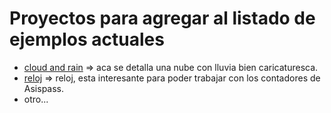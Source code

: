 
# Proyectos para agregar al listado de ejemplos actuales

* [cloud and rain](https://www.youtube.com/watch?v=wqQldFLvhOo&ab_channel=OnlineTutorials) => aca se detalla una nube con lluvia bien caricaturesca.
* [reloj](https://www.youtube.com/watch?v=KSxW7XXMuMY&t=41s&ab_channel=OnlineTutorials) => reloj, esta interesante para poder trabajar con los contadores de Asispass.
* otro...